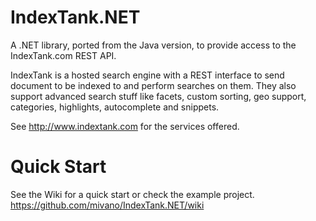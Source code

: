 IndexTank.NET
=============

A .NET library, ported from the Java version, to provide access to the IndexTank.com REST API.

IndexTank is a hosted search engine with a REST interface to send document to be indexed to and perform searches on them. 
They also support advanced search stuff like facets, custom sorting, geo support, categories, highlights, autocomplete and snippets.

See http://www.indextank.com for the services offered.

Quick Start
===========

See the Wiki for a quick start or check the example project.
https://github.com/mivano/IndexTank.NET/wiki